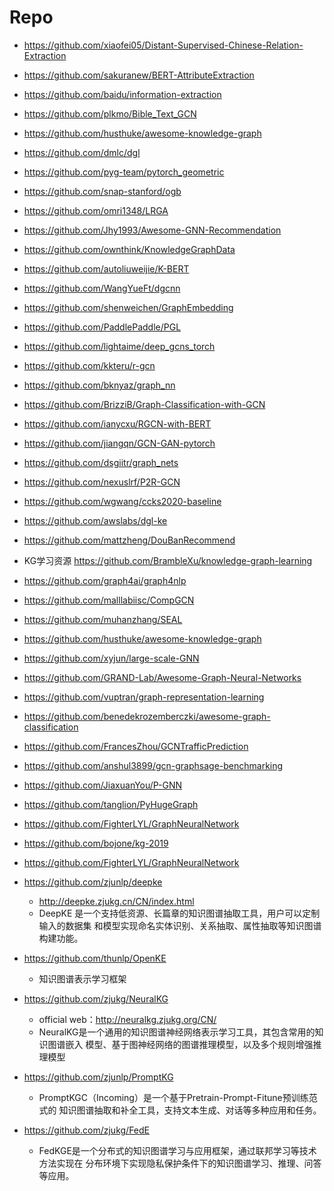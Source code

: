 

# Repo
- https://github.com/xiaofei05/Distant-Supervised-Chinese-Relation-Extraction
- https://github.com/sakuranew/BERT-AttributeExtraction
- https://github.com/baidu/information-extraction
- https://github.com/plkmo/Bible_Text_GCN
- https://github.com/husthuke/awesome-knowledge-graph
- https://github.com/dmlc/dgl
- https://github.com/pyg-team/pytorch_geometric
- https://github.com/snap-stanford/ogb
- https://github.com/omri1348/LRGA
- https://github.com/Jhy1993/Awesome-GNN-Recommendation
- https://github.com/ownthink/KnowledgeGraphData
- https://github.com/autoliuweijie/K-BERT
- https://github.com/WangYueFt/dgcnn
- https://github.com/shenweichen/GraphEmbedding
- https://github.com/PaddlePaddle/PGL
- https://github.com/lightaime/deep_gcns_torch
- https://github.com/kkteru/r-gcn
- https://github.com/bknyaz/graph_nn
- https://github.com/BrizziB/Graph-Classification-with-GCN
- https://github.com/ianycxu/RGCN-with-BERT
- https://github.com/jiangqn/GCN-GAN-pytorch
- https://github.com/dsgiitr/graph_nets
- https://github.com/nexuslrf/P2R-GCN
- https://github.com/wgwang/ccks2020-baseline
- https://github.com/awslabs/dgl-ke
- https://github.com/mattzheng/DouBanRecommend
- KG学习资源 https://github.com/BrambleXu/knowledge-graph-learning
- https://github.com/graph4ai/graph4nlp
- https://github.com/malllabiisc/CompGCN
- https://github.com/muhanzhang/SEAL
- https://github.com/husthuke/awesome-knowledge-graph
- https://github.com/xyjun/large-scale-GNN
- https://github.com/GRAND-Lab/Awesome-Graph-Neural-Networks
- https://github.com/vuptran/graph-representation-learning
- https://github.com/benedekrozemberczki/awesome-graph-classification
- https://github.com/FrancesZhou/GCNTrafficPrediction
- https://github.com/anshul3899/gcn-graphsage-benchmarking
- https://github.com/JiaxuanYou/P-GNN
- https://github.com/tanglion/PyHugeGraph
- https://github.com/FighterLYL/GraphNeuralNetwork
- https://github.com/bojone/kg-2019
- https://github.com/FighterLYL/GraphNeuralNetwork



- https://github.com/zjunlp/deepke
  - http://deepke.zjukg.cn/CN/index.html
  - DeepKE 是一个支持低资源、长篇章的知识图谱抽取工具，用户可以定制输入的数据集
  和模型实现命名实体识别、关系抽取、属性抽取等知识图谱构建功能。

- https://github.com/thunlp/OpenKE
  - 知识图谱表示学习框架

- https://github.com/zjukg/NeuralKG
  - official web：http://neuralkg.zjukg.org/CN/
  - NeuralKG是一个通用的知识图谱神经网络表示学习工具，其包含常用的知识图谱嵌入
  模型、基于图神经网络的图谱推理模型，以及多个规则增强推理模型
  
- https://github.com/zjunlp/PromptKG
  - PromptKGC（Incoming）是一个基于Pretrain-Prompt-Fitune预训练范式的
  知识图谱抽取和补全工具，支持文本生成、对话等多种应用和任务。
  
- https://github.com/zjukg/FedE
  - FedKGE是一个分布式的知识图谱学习与应用框架，通过联邦学习等技术方法实现在
  分布环境下实现隐私保护条件下的知识图谱学习、推理、问答等应用。



